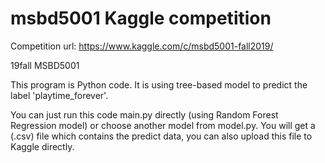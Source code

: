# msbd5001 Kaggle competition 
Competition url: https://www.kaggle.com/c/msbd5001-fall2019/

19fall MSBD5001

This program is Python code. It is using tree-based model to predict the label 'playtime_forever'.

You can just run this code main.py directly (using Random Forest Regression model) or choose another model from model.py. You will get a (.csv) file which contains the predict data, you can also upload this file to Kaggle directly.

